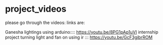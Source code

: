 # project_videos
please go through the videos:
links are:


Ganesha lightings using arduino::::    https://youtu.be/8PG1pAp1uVI
internship project turning light and fan on using ir :::   https://youtu.be/GcF3gibrROM 
